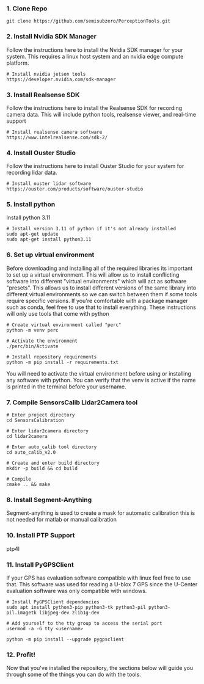### 1. Clone Repo 

```  
git clone https://github.com/semisubzero/PerceptionTools.git
```  

### 2. Install Nvidia SDK Manager

Follow the instructions here to install the Nvidia SDK manager for your system.  This requires a linux host system and an nvidia edge compute platform.  
```
# Install nvidia jetson tools
https://developer.nvidia.com/sdk-manager  
```

### 3. Install Realsense SDK

Follow the instructions here to install the Realsense SDK for recording camera data. This will include python tools, realsense viewer, and real-time support  
```
# Install realsense camera software
https://www.intelrealsense.com/sdk-2/
```

### 4. Install Ouster Studio

Follow the instructions here to install Ouster Studio for your system for recording lidar data.  
```
# Install ouster lidar software
https://ouster.com/products/software/ouster-studio
```

### 5. Install python

Install python 3.11

```
# Install version 3.11 of python if it's not already installed
sudo apt-get update
sudo apt-get install python3.11
```
### 6. Set up virtual environment

Before downloading and installing all of the required libraries its important to set up a virtual environment. This will allow us to install conflicting software into different "virtual environments" which will act as software "presets". This allows us to install different versions of the same library into different virtual environments so we can switch between them if some tools require specific versions.  If you're comfortable with a package manager such as conda, feel free to use that to install everything. These instructions will only use tools that come with python

```
# Create virtual environment called "perc"
python -m venv perc

# Activate the environment 
./perc/bin/Activate

# Install repository requirements
python -m pip install -r requirements.txt  
```

You will need to activate the virtual environment before using or installing any software with python. You can verify that the venv is active if the name is printed in the terminal before your username.

### 7. Compile SensorsCalib Lidar2Camera tool

```
# Enter project directory
cd SensorsCalibration

# Enter lidar2camera directory
cd lidar2camera

# Enter auto_calib tool directory
cd auto_calib_v2.0

# Create and enter build directory
mkdir -p build && cd build

# Compile
cmake .. && make
```

### 8. Install Segment-Anything

Segment-anything is used to create a mask for automatic calibration this is not needed for matlab or manual calibration

### 10. Install PTP Support

ptp4l

### 11. Install PyGPSClient

If your GPS has evaluation software compatible with linux feel free to use that. This software was used for reading a U-blox 7 GPS since the U-Center evaluation software was only compatible with windows. 

```
# Install PyGPSClient dependencies
sudo apt install python3-pip python3-tk python3-pil python3-pil.imagetk libjpeg-dev zlib1g-dev

# Add yourself to the tty group to access the serial port
usermod -a -G tty <username>

python -m pip install --upgrade pygpsclient
```

### 12. Profit!

Now that you've installed the repository, the sections below will guide you through some of the things you can do with the tools.